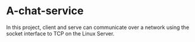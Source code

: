# A-chat-service

In this project, client and serve can communicate over a network using the socket interface to TCP on the Linux Server.

